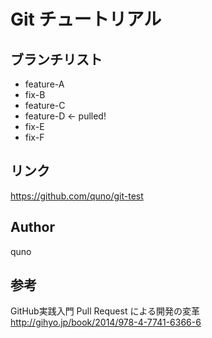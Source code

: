 # Git チュートリアル

## ブランチリスト

 - feature-A
 - fix-B
 - feature-C
 - feature-D <- pulled!
 - fix-E
 - fix-F

## リンク
https://github.com/quno/git-test

## Author
quno

## 参考
GitHub実践入門 Pull Request による開発の変革
http://gihyo.jp/book/2014/978-4-7741-6366-6

